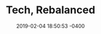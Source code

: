 ---
layout: post
title:  "Tech, Rebalanced"
date:   2019-02-04 18:50:53 -0400
categories: member
name: Tech, Rebalanced
description: A day for women, nonbinary, and trans individuals, from experienced coders to total newbies to gather for civic hacking and training in a supportive environment.
logo: assets/icons/techrebalanced.png
link: https://techrebalanced.org
twitter: Tech_Rebalanced
---